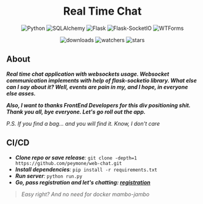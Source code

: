 <h1 align="center">Real Time Chat</h1>

<p align="center">
    <img src="https://img.shields.io/badge/%20Python-3.11.3-blue?style=for-the-badge&logo=Python" alt="Python">
    <img src="https://img.shields.io/badge/%20SQLAlchemy-2.0.36-brightgreen?style=for-the-badge" alt="SQLAlchemy">
    <img src="https://img.shields.io/badge/%20Flask-3.0.3-brightgreen?style=for-the-badge" alt="Flask">
    <img src="https://img.shields.io/badge/%20SocketIO-5.4.1-brightgreen?style=for-the-badge" alt="Flask-SocketIO">
    <img src="https://img.shields.io/badge/WTForms-3.2.1-brightgreen?style=for-the-badge" alt="WTForms">
</p>

<p align="center">
    <img src="https://img.shields.io/github/downloads/peymone/web-chat/total?style=social&logo=github" alt="downloads">
    <img src="https://img.shields.io/github/watchers/peymone/web-chat" alt="watchers">
    <img src="https://img.shields.io/github/stars/peymone/web-chat" alt="stars">
</p>

<h2>About</h2>

_**Real time chat application with websockets usage. Websocket communication implements with help of flask-socketio library. What else can I say about it? Well, events are pain in my, and I hope, in everyone else asses.**_

_**Also, I want to thanks FrontEnd Developers for this div positioning shit. Thank you all, bye everyone. Let's go roll out the app.**_

_P.S. If you find a bag... and you will find it. Know, I don't care_

<h2>CI/CD</h2>


- _**Clone repo or save release**:_ ```git clone -depth=1 https://github.com/peymone/web-chat.git```
- _**Install dependencies**:_ ```pip install -r requirements.txt```
- _**Run server**:_ ```python run.py```
- _**Go, pass registration and let's chatting: <a href="http://127.0.0.1:5000/">registration</a>**_

> _Easy right? And no need for docker mambo-jambo_
